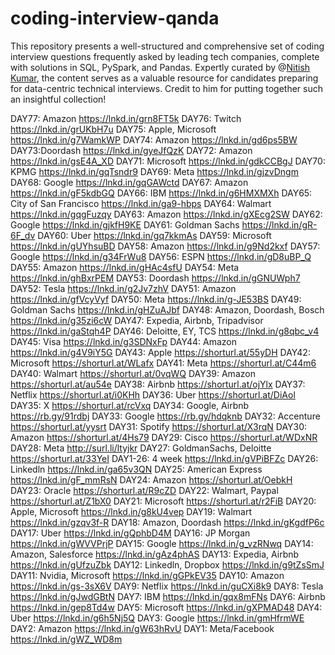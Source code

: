 # coding-interview-qanda
This repository presents a well-structured and comprehensive set of coding interview questions frequently asked by leading tech companies, complete with solutions in SQL, PySpark, and Pandas.
Expertly curated by @[Nitish Kumar](https://www.linkedin.com/in/im-nsk/), the content serves as a valuable resource for candidates preparing for data-centric technical interviews. Credit to him for putting together such an insightful collection!

DAY77: Amazon https://lnkd.in/grn8FT5k
DAY76: Twitch https://lnkd.in/grUKbH7u
DAY75: Apple, Microsoft https://lnkd.in/g7WamkWP
DAY74: Amazon https://lnkd.in/gd6ps5BW
DAY73:Doordash https://lnkd.in/gyeJfQzK
DAY72: Amazon https://lnkd.in/gsE4A_XD
DAY71: Microsoft https://lnkd.in/gdkCCBgJ
DAY70: KPMG https://lnkd.in/gqTsndr9
DAY69: Meta https://lnkd.in/gjzvDngm
DAY68: Google https://lnkd.in/gqGAWctd
DAY67: Amazon https://lnkd.in/gF5kdbGQ
DAY66: IBM https://lnkd.in/g6HMXMXh
DAY65: City of San Francisco https://lnkd.in/ga9-hbps
DAY64: Walmart https://lnkd.in/gqgFuzqy
DAY63: Amazon https://lnkd.in/gXEcg2SW
DAY62: Google https://lnkd.in/gjkfH9KE
DAY61: Goldman Sachs https://lnkd.in/gR-6F_dv
DAY60: Uber https://lnkd.in/gq7kkmAs
DAY59: Microsoft https://lnkd.in/gUYhsuBD
DAY58: Amazon https://lnkd.in/g9Nd2kxf
DAY57: Google https://lnkd.in/g34FrWu8
DAY56: ESPN https://lnkd.in/gD8uBP_Q
DAY55: Amazon https://lnkd.in/gHAc4sfU
DAY54: Meta https://lnkd.in/ghBxrPEM
DAY53: Doordash https://lnkd.in/gGNUWph7
DAY52: Tesla https://lnkd.in/g2Jv7zhV
DAY51: Amazon https://lnkd.in/gfVcyVyf
DAY50: Meta https://lnkd.in/g-JE53BS
DAY49: Goldman Sachs https://lnkd.in/gHZuAJbf
DAY48: Amazon, Doordash, Bosch https://lnkd.in/g35zi6cW
DAY47: Expedia, Airbnb, Tripadvisor https://lnkd.in/gaStqh4P
DAY46: Deloitte, EY, TCS https://lnkd.in/g8qbc_v4
DAY45: Visa https://lnkd.in/g3SDNxFp
DAY44: Amazon https://lnkd.in/g4V9iY5G
DAY43: Apple https://shorturl.at/55yDH
DAY42: Microsoft https://shorturl.at/WLafx
DAY41: Meta https://shorturl.at/C44m6
DAY40: Walmart https://shorturl.at/0vqWQ
DAY39: Amazon https://shorturl.at/au54e
DAY38: Airbnb https://shorturl.at/ojYlx
DAY37: Netflix https://shorturl.at/i0KHh
DAY36: Uber https://shorturl.at/DiAol
DAY35: X https://shorturl.at/rcVxq
DAY34: Google, Airbnb https://rb.gy/91rdbj
DAY33: Google https://rb.gy/hdqknb
DAY32: Accenture https://shorturl.at/yysrt
DAY31: Spotify https://shorturl.at/X3rqN
DAY30: Amazon https://shorturl.at/4Hs79
DAY29: Cisco https://shorturl.at/WDxNR
DAY28: Meta http://surl.li/ltyjkr
DAY27: GoldmanSachs, Deloitte https://shorturl.at/33YeI
DAY1-26: 4 week https://lnkd.in/gVPiBFZc
DAY26: Linkedln https://lnkd.in/ga65v3QN
DAY25: American Express https://lnkd.in/gF_mmRsN
DAY24: Amazon https://shorturl.at/OebkH
DAY23: Oracle https://shorturl.at/R9cZD
DAY22: Walmart, Paypal https://shorturl.at/Z1bX0
DAY21: Microsoft https://shorturl.at/r2FiB
DAY20: Apple, Microsoft https://lnkd.in/g8kU4vep
DAY19: Walmart https://lnkd.in/gzqv3f-R
DAY18: Amazon, Doordash https://lnkd.in/gKgdfP6c
DAY17: Uber https://lnkd.in/gQphbD4M
DAY16: JP Morgan https://lnkd.in/gWVVPrjP
DAY15: Google https://lnkd.in/g_vzRNwq
DAY14: Amazon, Salesforce https://lnkd.in/gAz4phAS
DAY13: Expedia, Airbnb https://lnkd.in/gUfzuZbk
DAY12: Linkedln, Dropbox https://lnkd.in/g9tZsSmJ
DAY11: Nvidia, Microsoft https://lnkd.in/gGPkEV35
DAY10: Amazon https://lnkd.in/gs-3sX6V
DAY9: Netflix https://lnkd.in/guCXi8k9
DAY8: Tesla https://lnkd.in/gJwdGBtN
DAY7: IBM https://lnkd.in/gqx8mFNs
DAY6: Airbnb https://lnkd.in/gep8Td4w
DAY5: Microsoft https://lnkd.in/gXPMAD48
DAY4: Uber https://lnkd.in/g6h5Nj5Q
DAY3: Google https://lnkd.in/gmHfrmWE
DAY2: Amazon https://lnkd.in/gW63hRvU
DAY1: Meta/Facebook https://lnkd.in/gWZ_WD8m
